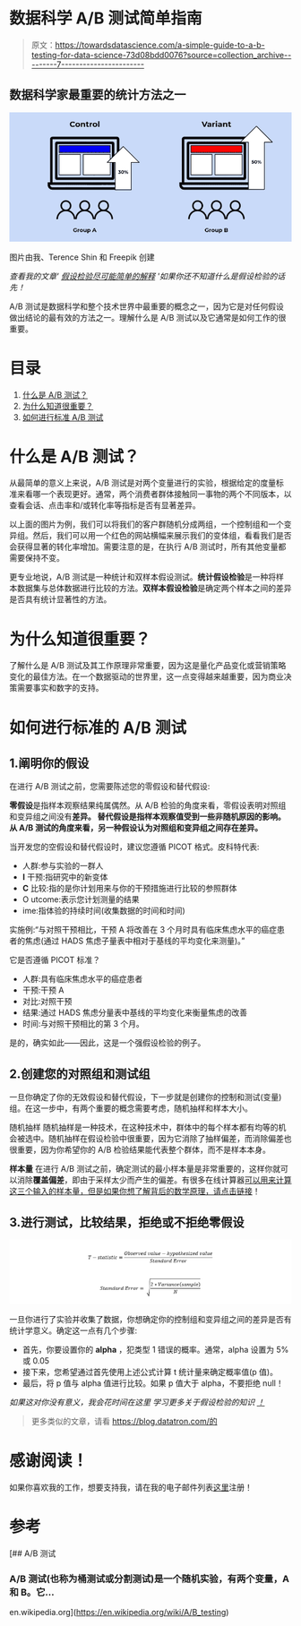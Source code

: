 # 数据科学 A/B 测试简单指南

> 原文：<https://towardsdatascience.com/a-simple-guide-to-a-b-testing-for-data-science-73d08bdd0076?source=collection_archive---------7----------------------->

## 数据科学家最重要的统计方法之一

![](img/041ed1b6e60b5ace179e2d6c71547e7b.png)

图片由我、Terence Shin 和 Freepik 创建

*查看我的文章'* [*假设检验尽可能简单的解释*](/hypothesis-testing-explained-as-simply-as-possible-6e0a256293cf) *'如果你还不知道什么是假设检验的话先！*

A/B 测试是数据科学和整个技术世界中最重要的概念之一，因为它是对任何假设做出结论的最有效的方法之一。理解什么是 A/B 测试以及它通常是如何工作的很重要。

# 目录

1.  [什么是 A/B 测试？](#64ca)
2.  [为什么知道很重要？](#bd65)
3.  [如何进行标准 A/B 测试](#7264)

# 什么是 A/B 测试？

从最简单的意义上来说，A/B 测试是对两个变量进行的实验，根据给定的度量标准来看哪一个表现更好。通常，两个消费者群体接触同一事物的两个不同版本，以查看会话、点击率和/或转化率等指标是否有显著差异。

以上面的图片为例，我们可以将我们的客户群随机分成两组，一个控制组和一个变异组。然后，我们可以用一个红色的网站横幅来展示我们的变体组，看看我们是否会获得显著的转化率增加。需要注意的是，在执行 A/B 测试时，所有其他变量都需要保持不变。

更专业地说，A/B 测试是一种统计和双样本假设测试。**统计假设检验**是一种将样本数据集与总体数据进行比较的方法。**双样本假设检验**是确定两个样本之间的差异是否具有统计显著性的方法。

# 为什么知道很重要？

了解什么是 A/B 测试及其工作原理非常重要，因为这是量化产品变化或营销策略变化的最佳方法。在一个数据驱动的世界里，这一点变得越来越重要，因为商业决策需要事实和数字的支持。

# 如何进行标准的 A/B 测试

## 1.阐明你的假设

在进行 A/B 测试之前，您需要陈述您的零假设和替代假设:

**零假设**是指样本观察结果纯属偶然。从 A/B 检验的角度来看，零假设表明对照组和变异组之间没有**差异。
**替代假设**是指样本观察值受到一些非随机原因的影响。从 A/B 测试的角度来看，另一种假设认为对照组和变异组之间存在差异。**

当开发您的空假设和替代假设时，建议您遵循 PICOT 格式。皮科特代表:

*   人群:参与实验的一群人
*   **I** 干预:指研究中的新变体
*   **C** 比较:指的是你计划用来与你的干预措施进行比较的参照群体
*   O utcome:表示您计划测量的结果
*   ime:指体验的持续时间(收集数据的时间和时间)

实施例:“与对照干预相比，干预 A 将改善在 3 个月时具有临床焦虑水平的癌症患者的焦虑(通过 HADS 焦虑子量表中相对于基线的平均变化来测量)。”

它是否遵循 PICOT 标准？

*   人群:具有临床焦虑水平的癌症患者
*   干预:干预 A
*   对比:对照干预
*   结果:通过 HADS 焦虑分量表中基线的平均变化来衡量焦虑的改善
*   时间:与对照干预相比的第 3 个月。

是的，确实如此——因此，这是一个强假设检验的例子。

## 2.创建您的对照组和测试组

一旦你确定了你的无效假设和替代假设，下一步就是创建你的控制和测试(变量)组。在这一步中，有两个重要的概念需要考虑，随机抽样和样本大小。

随机抽样
随机抽样是一种技术，在这种技术中，群体中的每个样本都有均等的机会被选中。随机抽样在假设检验中很重要，因为它消除了抽样偏差，而消除偏差也很重要，因为你希望你的 A/B 检验结果能代表整个群体，而不是样本本身。

**样本量** 在进行 A/B 测试之前，确定测试的最小样本量是非常重要的，这样你就可以消除**覆盖偏差**，即由于采样太少而产生的偏差。有很多在线计算器[可以用来计算这三个输入的样本量，但是如果你想了解背后的数学原理，请点击](https://www.optimizely.com/sample-size-calculator/)[链接](https://online.stat.psu.edu/stat414/node/306/)！

## 3.进行测试，比较结果，拒绝或不拒绝零假设

![](img/f437ea18b1bf1efccedfc3934fbc6038.png)

一旦你进行了实验并收集了数据，你想确定你的控制组和变异组之间的差异是否有统计学意义。确定这一点有几个步骤:

*   首先，你要设置你的 **alpha** ，犯类型 1 错误的概率。通常，alpha 设置为 5%或 0.05
*   接下来，您希望通过首先使用上述公式计算 t 统计量来确定概率值(p 值)。
*   最后，将 p 值与 alpha 值进行比较。如果 p 值大于 alpha，不要拒绝 null！

*如果这对你没有意义，我会花时间在这里* *学习更多关于假设检验的知识* [*！*](https://www.khanacademy.org/math/statistics-probability/significance-tests-one-sample/idea-of-significance-tests/v/simple-hypothesis-testing)

> 更多类似的文章，请看 https://blog.datatron.com/的

# 感谢阅读！

如果你喜欢我的工作，想要支持我，请在我的电子邮件列表[这里](https://forms.gle/UGdTom9G6aFGHzPD9)注册！

# 参考

[](https://en.wikipedia.org/wiki/A/B_testing) [## A/B 测试

### A/B 测试(也称为桶测试或分割测试)是一个随机实验，有两个变量，A 和 B。它…

en.wikipedia.org](https://en.wikipedia.org/wiki/A/B_testing)